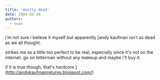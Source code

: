 ```yaml
---
title: 'mostly dead'
date: 2004-05-20
authors:
  - sean
---
```


i'm not sure i believe it myself but apparently [andy kaufman isn't as dead as we all thought.

strikes me as a little too perfect to be real, especially since it's not on the internet. go on letterman without any makeup and maybe i'll buy it.

if it is true though, that's hardcore.](http://andykaufmanreturns.blogspot.com/)
